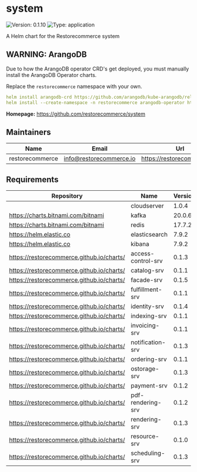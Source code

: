 # system

![Version: 0.1.10](https://img.shields.io/badge/Version-0.1.10-informational?style=flat-square) ![Type: application](https://img.shields.io/badge/Type-application-informational?style=flat-square)

A Helm chart for the Restorecommerce system

## WARNING: ArangoDB

Due to how the ArangoDB operator CRD's get deployed, you must manually install the ArangoDB Operator charts.

Replace the `restorecommerce` namespace with your own.

```yaml
helm install arangodb-crd https://github.com/arangodb/kube-arangodb/releases/download/1.1.5/kube-arangodb-crd-1.1.5.tgz
helm install --create-namespace -n restorecommerce arangodb-operator https://github.com/arangodb/kube-arangodb/releases/download/1.1.5/kube-arangodb-1.1.5.tgz
```

**Homepage:** <https://github.com/restorecommerce/system>

## Maintainers

| Name | Email | Url |
| ---- | ------ | --- |
| restorecommerce | info@restorecommerce.io | https://restorecommerce.io/ |

## Requirements

| Repository | Name | Version |
|------------|------|---------|
|  | cloudserver | 1.0.4 |
| https://charts.bitnami.com/bitnami | kafka | 20.0.6 |
| https://charts.bitnami.com/bitnami | redis | 17.7.2 |
| https://helm.elastic.co | elasticsearch | 7.9.2 |
| https://helm.elastic.co | kibana | 7.9.2 |
| https://restorecommerce.github.io/charts/ | access-control-srv | 0.1.3 |
| https://restorecommerce.github.io/charts/ | catalog-srv | 0.1.1 |
| https://restorecommerce.github.io/charts/ | facade-srv | 0.1.5 |
| https://restorecommerce.github.io/charts/ | fulfillment-srv | 0.1.1 |
| https://restorecommerce.github.io/charts/ | identity-srv | 0.1.4 |
| https://restorecommerce.github.io/charts/ | indexing-srv | 0.1.1 |
| https://restorecommerce.github.io/charts/ | invoicing-srv | 0.1.1 |
| https://restorecommerce.github.io/charts/ | notification-srv | 0.1.3 |
| https://restorecommerce.github.io/charts/ | ordering-srv | 0.1.1 |
| https://restorecommerce.github.io/charts/ | ostorage-srv | 0.1.3 |
| https://restorecommerce.github.io/charts/ | payment-srv | 0.1.2 |
| https://restorecommerce.github.io/charts/ | pdf-rendering-srv | 0.1.2 |
| https://restorecommerce.github.io/charts/ | rendering-srv | 0.1.3 |
| https://restorecommerce.github.io/charts/ | resource-srv | 0.1.0 |
| https://restorecommerce.github.io/charts/ | scheduling-srv | 0.1.3 |